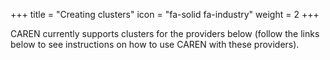 +++
title = "Creating clusters"
icon = "fa-solid fa-industry"
weight = 2
+++

CAREN currently supports clusters for the providers below (follow the links below to see instructions on how to use
CAREN with these providers).
